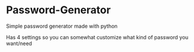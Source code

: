 # Password-Generator
Simple password generator made with python

Has 4 settings so you can somewhat customize what kind of password you want/need
